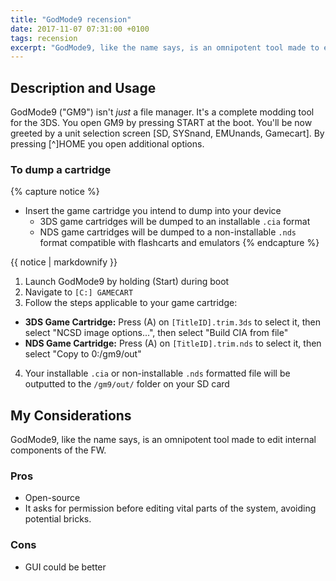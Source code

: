 ```yaml
---
title: "GodMode9 recension"
date: 2017-11-07 07:31:00 +0100
tags: recension
excerpt: "GodMode9, like the name says, is an omnipotent tool made to edit internal components of the FW."
---
```

## Description and Usage
GodMode9 ("GM9") isn't *just* a file manager.
It's a complete modding tool for the 3DS.<!--more-->
You open GM9 by pressing START at the boot. You'll be now greeted by a unit selection screen [SD, SYSnand, EMUnands, Gamecart].
By pressing [^]HOME you open additional options.
### To dump a cartridge
{% capture notice %}
+ Insert the game cartridge you intend to dump into your device
  + 3DS game cartridges will be dumped to an installable `.cia` format
  + NDS game cartridges will be dumped to a non-installable `.nds` format compatible with flashcarts and emulators
{% endcapture %}

<div class="notice--info">{{ notice | markdownify }}</div>

1. Launch GodMode9 by holding (Start) during boot
1. Navigate to `[C:] GAMECART`
1. Follow the steps applicable to your game cartridge:
  + **3DS Game Cartridge:** Press (A) on `[TitleID].trim.3ds` to select it, then select "NCSD image options...", then select "Build CIA from file"
  + **NDS Game Cartridge:** Press (A) on `[TitleID].trim.nds` to select it, then select "Copy to 0:/gm9/out"
4. Your installable `.cia` or non-installable `.nds` formatted file will be outputted to the `/gm9/out/` folder on your SD card

## My Considerations
GodMode9, like the name says, is an omnipotent tool made to edit internal components of the FW.
### Pros
* Open-source
* It asks for permission before editing vital parts of the system, avoiding potential bricks.
### Cons
* GUI could be better